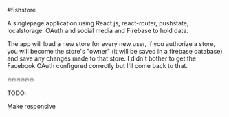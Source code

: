 #fishstore

A singlepage application using React.js, react-router, pushstate, localstorage. OAuth and
social media and Firebase to hold data.

The app will load a new store for every new user, if you authorize a store, you will
become the store's "owner" (it will be saved in a firebase database) and save any changes
made to that store.
I didn't bother to get the Facebook OAuth configured correctly but I'll come back to that.

🔥🔥🔥🔥🔥🔥

TODO:

Make responsive
